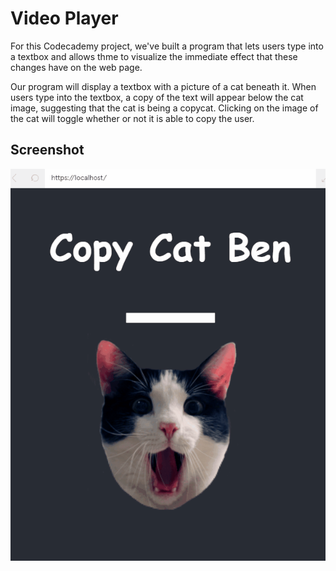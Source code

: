 # Video Player

For this Codecademy project, we've built a program that lets users type into a textbox and allows thme to visualize the immediate effect that these changes have on the web page.

Our program will display a textbox with a picture of a cat beneath it. When users type into the textbox, a copy of the text will appear below the cat image, suggesting that the cat is being a copycat. Clicking on the image of the cat will toggle whether or not it is able to copy the user.

## Screenshot

![demo](https://github.com/dattphan15/copycat/blob/master/images/copycat.gif)
